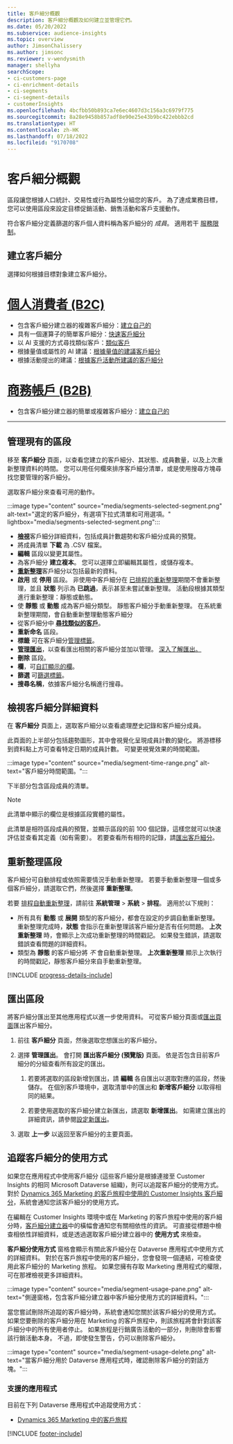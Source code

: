 ```yaml
---
title: 客戶細分概觀
description: 客戶細分概觀及如何建立並管理它們。
ms.date: 05/20/2022
ms.subservice: audience-insights
ms.topic: overview
author: JimsonChalissery
ms.author: jimsonc
ms.reviewer: v-wendysmith
manager: shellyha
searchScope:
- ci-customers-page
- ci-enrichment-details
- ci-segments
- ci-segment-details
- customerInsights
ms.openlocfilehash: 4bcfbb50b893ca7e6ec4607d3c156a3c6979f775
ms.sourcegitcommit: 8a28e9458b857adf8e90e25e43b9bc422ebbb2cd
ms.translationtype: HT
ms.contentlocale: zh-HK
ms.lasthandoff: 07/18/2022
ms.locfileid: "9170708"
---
```

# <a name="segments-overview"></a>客戶細分概觀

區段讓您根據人口統計、交易性或行為屬性分組您的客戶。 為了達成業務目標，您可以使用區段來設定目標促銷活動、銷售活動和客戶支援動作。

符合客戶細分定義篩選的客戶個人資料稱為客戶細分的 *成員*。 適用若干 [服務限制](/dynamics365/customer-insights/service-limits)。

## <a name="create-a-segment"></a>建立客戶細分

選擇如何根據目標對象建立客戶細分。

# <a name="individual-consumers-b-to-c"></a>[個人消費者 (B2C)](#tab/b2c)

- 包含客戶細分建立器的複雜客戶細分：[建立自己的](segment-builder.md)
- 具有一個運算子的簡單客戶細分：[快速客戶細分](segment-quick.md)
- 以 AI 支援的方式尋找類似客戶：[類似客戶](find-similar-customer-segments.md)
- 根據量值或屬性的 AI 建議：[根據量值的建議客戶細分](suggested-segments.md)
- 根據活動提出的建議：[根據客戶活動所建議的客戶細分](suggested-segments-activity.md)

# <a name="business-accounts-b-to-b"></a>[商務帳戶 (B2B)](#tab/b2b)

- 包含客戶細分建立器的簡單或複雜客戶細分：[建立自己的](segment-builder.md)

---

## <a name="manage-existing-segments"></a>管理現有的區段

移至 **客戶細分** 頁面，以查看您建立的客戶細分、其狀態、成員數量，以及上次重新整理資料的時間。 您可以用任何欄來排序客戶細分清單，或是使用搜尋方塊尋找您要管理的客戶細分。

選取客戶細分來查看可用的動作。

:::image type="content" source="media/segments-selected-segment.png" alt-text="選定的客戶細分，有選項下拉式清單和可用選項。" lightbox="media/segments-selected-segment.png":::

- [**檢視**](#view-segment-details)客戶細分詳細資料，包括成員計數趨勢和客戶細分成員的預覽。
- 將成員清單 **下載** 為 .CSV 檔案。
- **編輯** 區段以變更其屬性。
- 為客戶細分 **建立複本**。 您可以選擇立即編輯其屬性，或儲存複本。
- [**重新整理**](#refresh-segments)客戶細分以包括最新的資料。
- **啟用** 或 **停用** 區段。 非使用中客戶細分在 [已排程的重新整理](system.md#schedule-tab)期間不會重新整理，並且 **狀態** 列示為 **已跳過**，表示甚至未嘗試重新整理。 活動段根據其類型進行重新整理：靜態或動態。
- 使 **靜態** 或 **動態** 成為客戶細分類型。 靜態客戶細分手動重新整理。 在系統重新整理期間，會自動重新整理動態客戶細分
- 從客戶細分中 [**尋找類似的客戶**](find-similar-customer-segments.md)。
- **重新命名** 區段。
- **標籤** 可在客戶細分[管理標籤](work-with-tags-columns.md#manage-tags)。
- [**管理匯出**](#export-segments)，以查看匯出相關的客戶細分並加以管理。 [深入了解匯出。](export-destinations.md)
- **刪除** 區段。
- **欄**，可[自訂顯示的欄](work-with-tags-columns.md#customize-columns)。
- **篩選** 可[篩選標籤](work-with-tags-columns.md#filter-on-tags)。
- **搜尋名稱**，依據客戶細分名稱進行搜尋。

## <a name="view-segment-details"></a>檢視客戶細分詳細資料

在 **客戶細分** 頁面上，選取客戶細分以查看處理歷史記錄和客戶細分成員。

此頁面的上半部分包括趨勢圖形，其中會視覺化呈現成員計數的變化。 將游標移到資料點上方可查看特定日期的成員計數。 可變更視覺效果的時間範圍。

:::image type="content" source="media/segment-time-range.png" alt-text="客戶細分時間範圍。":::

下半部分包含區段成員的清單。

> [!NOTE]
> 此清單中顯示的欄位是根據區段實體的屬性。
>
>此清單是相符區段成員的預覽，並顯示區段的前 100 個記錄，這樣您就可以快速評估並查看其定義（如有需要）。 若要查看所有相符的記錄，請[匯出客戶細分](export-destinations.md)。

## <a name="refresh-segments"></a>重新整理區段

客戶細分可自動排程或依照需要情況手動重新整理。 若要手動重新整理一個或多個客戶細分，請選取它們，然後選擇 **重新整理**。

若要 [排程自動重新整理](system.md#schedule-tab)，請前往 **系統管理** > **系統** > **排程**。 適用於以下規則：

- 所有具有 **動態** 或 **展開** 類型的客戶細分，都會在設定的步調自動重新整理。 重新整理完成時，**狀態** 會指示在重新整理該客戶細分是否有任何問題。 **上次重新整理** 時，會顯示上次成功重新整理的時間戳記。 如果發生錯誤，請選取錯誤查看問題的詳細資料。
- 類型為 **靜態** 的客戶細分將 *不* 會自動重新整理。 **上次重新整理** 顯示上次執行的時間戳記，靜態客戶細分來自手動重新整理。

[!INCLUDE [progress-details-include](includes/progress-details-pane.md)]

## <a name="export-segments"></a>匯出區段

將客戶細分匯出至其他應用程式以進一步使用資料。 可從客戶細分頁面或[匯出頁面](export-destinations.md)匯出客戶細分。

1. 前往 **客戶細分** 頁面，然後選取您想匯出的客戶細分。

1. 選擇 **管理匯出**。 會打開 **匯出客戶細分 (預覽版)** 頁面。 依是否包含目前客戶細分的分組查看所有設定的匯出。

   1. 若要將選取的區段新增到匯出，請 **編輯** 各自匯出以選取對應的區段，然後儲存。 在個別客戶環境中，選取清單中的匯出和 **新增客戶細分** 以取得相同的結果。

   1. 若要使用選取的客戶細分建立新匯出，請選取 **新增匯出**。 如需建立匯出的詳細資訊，請參閱[設定新匯出](export-destinations.md#set-up-a-new-export)。

1. 選取 **上一步** 以返回至客戶細分的主要頁面。

## <a name="track-usage-of-a-segment"></a>追蹤客戶細分的使用方式

如果您在應用程式中使用客戶細分 (這些客戶細分是根據連接至 Customer Insights 的相同 Microsoft Dataverse 組織)，則可以追蹤客戶細分的使用方式。 對於 [Dynamics 365 Marketing 的客戶旅程中使用的 Customer Insights 客戶細分](/dynamics365/marketing/real-time-marketing-ci-profile)，系統會通知您該客戶細分的使用方式。

在編輯在 Customer Insights 環境中或在 Marketing 的客戶旅程中使用的客戶細分時，[客戶細分建立器](segment-builder.md)中的橫幅會通知您有關相依性的資訊。 可直接從標題中檢查相依性詳細資料，或是透過選取客戶細分建立器中的 **使用方式** 來檢查。

**客戶細分使用方式** 窗格會顯示有關此客戶細分在 Dataverse 應用程式中使用方式的詳細資料。 對於在客戶旅程中使用的客戶細分，您會發現一個連結，可檢查使用此客戶細分的 Marketing 旅程。 如果您擁有存取 Marketing 應用程式的權限，可在那裡檢視更多詳細資料。

:::image type="content" source="media/segment-usage-pane.png" alt-text="側邊窗格，包含客戶細分建立器中客戶細分使用方式的詳細資料。":::

當您嘗試刪除所追蹤的客戶細分時，系統會通知您關於該客戶細分的使用方式。 如果您要刪除的客戶細分用在 Marketing 的客戶旅程中，則該旅程將會針對該客戶細分中的所有使用者停止。 如果旅程是行銷廣告活動的一部分，則刪除會影響該行銷活動本身。 不過，即使發生警告，仍可以刪除客戶細分。

:::image type="content" source="media/segment-usage-delete.png" alt-text="當客戶細分用於 Dataverse 應用程式時，確認刪除客戶細分的對話方塊。":::

### <a name="supported-apps"></a>支援的應用程式

目前在下列 Dataverse 應用程式中追蹤使用方式：

- [Dynamics 365 Marketing 中的客戶旅程](/dynamics365/marketing/real-time-marketing-ci-profile)

[!INCLUDE [footer-include](includes/footer-banner.md)]

